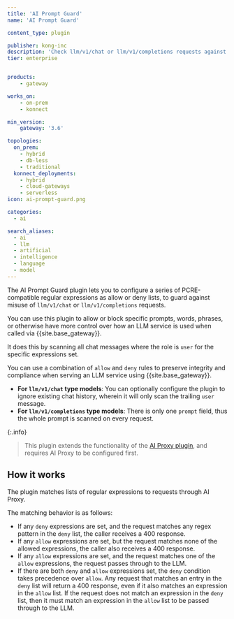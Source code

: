 ```yaml
---
title: 'AI Prompt Guard'
name: 'AI Prompt Guard'

content_type: plugin

publisher: kong-inc
description: 'Check llm/v1/chat or llm/v1/completions requests against a list of allowed or denied expressions'
tier: enterprise


products:
    - gateway

works_on:
    - on-prem
    - konnect

min_version:
    gateway: '3.6'

topologies:
  on_prem:
    - hybrid
    - db-less
    - traditional
  konnect_deployments:
    - hybrid
    - cloud-gateways
    - serverless
icon: ai-prompt-guard.png

categories:
  - ai

search_aliases:
  - ai
  - llm
  - artificial
  - intelligence
  - language
  - model
---
```


The AI Prompt Guard plugin lets you to configure a series of PCRE-compatible regular expressions as allow or deny lists,
to guard against misuse of `llm/v1/chat` or `llm/v1/completions` requests.

You can use this plugin to allow or block specific prompts, words, phrases, or otherwise have more control over how an LLM service is
used when called via {{site.base_gateway}}.

It does this by scanning all chat messages where the role is `user` for the specific expressions set.

You can use a combination of `allow` and `deny` rules to preserve integrity and compliance when serving an LLM service using {{site.base_gateway}}.

* **For `llm/v1/chat` type models**: You can optionally configure the plugin to ignore existing chat history, wherein it will only scan the trailing `user` message.
* **For `llm/v1/completions` type models**: There is only one `prompt` field, thus the whole prompt is scanned on every request.

{:.info}
> This plugin extends the functionality of the [AI Proxy plugin](/plugins/ai-proxy/), and requires AI Proxy to be configured first.

## How it works

The plugin matches lists of regular expressions to requests through AI Proxy.

The matching behavior is as follows:
* If any `deny` expressions are set, and the request matches any regex pattern in the `deny` list, the caller receives a 400 response.
* If any `allow` expressions are set, but the request matches none of the allowed expressions, the caller also receives a 400 response.
* If any `allow` expressions are set, and the request matches one of the `allow` expressions, the request passes through to the LLM.
* If there are both `deny` and `allow` expressions set, the `deny` condition takes precedence over `allow`. Any request that matches an entry in the `deny` list will return a 400 response, even if it also matches an expression in the `allow` list. If the request does not match an expression in the `deny` list, then it must match an expression in the `allow` list to be passed through to the LLM.
